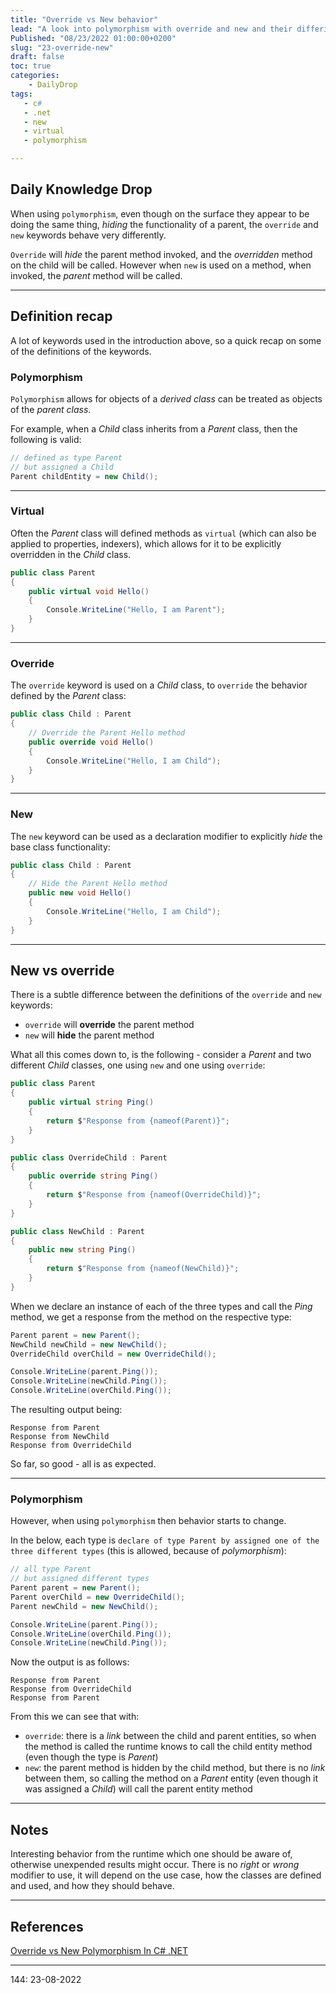 ```yaml
---
title: "Override vs New behavior"
lead: "A look into polymorphism with override and new and their differing behavior"
Published: "08/23/2022 01:00:00+0200"
slug: "23-override-new"
draft: false
toc: true
categories:
    - DailyDrop
tags:
   - c#
   - .net
   - new
   - virtual
   - polymorphism

---
```


## Daily Knowledge Drop

When using `polymorphism`, even though on the surface they appear to be doing the same thing, _hiding_ the functionality of a parent, the `override` and `new` keywords behave very differently.

`Override` will _hide_ the parent method invoked, and the _overridden_ method on the child will be called. However when `new` is used on a method, when invoked, the _parent_ method will be called.

---

## Definition recap

A lot of keywords used in the introduction above, so a quick recap on some of the definitions of the keywords.

### Polymorphism

`Polymorphism` allows for objects of a _derived class_ can be treated as objects of the _parent class_.

For example, when a _Child_ class inherits from a _Parent_ class, then the following is valid:

``` csharp
// defined as type Parent
// but assigned a Child
Parent childEntity = new Child();
```

---

### Virtual

Often the _Parent_ class will defined methods as `virtual` (which can also be applied to properties, indexers), which allows for it to be explicitly overridden in the _Child_ class.

``` csharp
public class Parent
{
    public virtual void Hello()
    {
        Console.WriteLine("Hello, I am Parent");
    }
}
```

---

### Override

The `override` keyword is used on a _Child_ class, to `override` the behavior defined by the _Parent_ class:

``` csharp
public class Child : Parent
{
    // Override the Parent Hello method
    public override void Hello()
    {
        Console.WriteLine("Hello, I am Child");
    }
}
```

---

### New

The `new` keyword can be used as a declaration modifier to explicitly _hide_ the base class functionality:

``` csharp
public class Child : Parent
{
    // Hide the Parent Hello method
    public new void Hello()
    {
        Console.WriteLine("Hello, I am Child");
    }
}
```

---

## New vs override

There is a subtle difference between the definitions of the `override` and `new` keywords:
- `override` will **override** the parent method
- `new` will **hide** the parent method

What all this comes down to, is the following - consider a _Parent_ and two different _Child_ classes, one using `new` and one using `override`:

``` csharp
public class Parent
{
    public virtual string Ping()
    {
        return $"Response from {nameof(Parent)}";
    }
}

public class OverrideChild : Parent
{
    public override string Ping()
    {
        return $"Response from {nameof(OverrideChild)}";
    }
}

public class NewChild : Parent
{
    public new string Ping()
    {
        return $"Response from {nameof(NewChild)}";
    }
}
```

When we declare an instance of each of the three types and call the _Ping_ method, we get a response from the method on the respective type:

``` csharp
Parent parent = new Parent();
NewChild newChild = new NewChild();
OverrideChild overChild = new OverrideChild();

Console.WriteLine(parent.Ping());
Console.WriteLine(newChild.Ping());
Console.WriteLine(overChild.Ping());
```

The resulting output being:

``` terminal
Response from Parent
Response from NewChild
Response from OverrideChild
```

So far, so good - all is as expected.

---

### Polymorphism

However, when using `polymorphism` then behavior starts to change.

In the below, each type is `declare of type Parent by assigned one of the three different types` (this is allowed, because of _polymorphism_):

``` csharp
// all type Parent
// but assigned different types
Parent parent = new Parent();
Parent overChild = new OverrideChild();
Parent newChild = new NewChild();

Console.WriteLine(parent.Ping()); 
Console.WriteLine(overChild.Ping()); 
Console.WriteLine(newChild.Ping()); 

```

Now the output is as follows:

``` terminal
Response from Parent
Response from OverrideChild
Response from Parent
```

From this we can see that with:
- `override`: there is a _link_ between the child and parent entities, so when the method is called the runtime knows to call the child entity method (even though the type is _Parent_)
- `new`: the parent method is hidden by the child method, but there is no _link_ between them, so calling the method on a _Parent_ entity (even though it was assigned a _Child_) will call the parent entity method

---

## Notes

Interesting behavior from the runtime which one should be aware of, otherwise unexpended results might occur. There is no _right_ or _wrong_ modifier to use, it will depend on the use case, how the classes are defined and used, and how they should behave.

---

## References

[Override vs New Polymorphism In C# .NET](https://dotnetcoretutorials.com/2022/05/13/override-vs-new-polymorphism-in-c-net/)   

---

<?# DailyDrop ?>144: 23-08-2022<?#/ DailyDrop ?>
